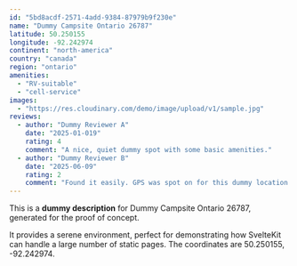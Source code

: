 ```yaml
---
id: "5bd8acdf-2571-4add-9384-87979b9f230e"
name: "Dummy Campsite Ontario 26787"
latitude: 50.250155
longitude: -92.242974
continent: "north-america"
country: "canada"
region: "ontario"
amenities:
  - "RV-suitable"
  - "cell-service"
images:
  - "https://res.cloudinary.com/demo/image/upload/v1/sample.jpg"
reviews:
  - author: "Dummy Reviewer A"
    date: "2025-01-019"
    rating: 4
    comment: "A nice, quiet dummy spot with some basic amenities."
  - author: "Dummy Reviewer B"
    date: "2025-06-09"
    rating: 2
    comment: "Found it easily. GPS was spot on for this dummy location."
---
```


This is a **dummy description** for Dummy Campsite Ontario 26787, generated for the proof of concept.

It provides a serene environment, perfect for demonstrating how SvelteKit can handle a large number of static pages. The coordinates are 50.250155, -92.242974.
